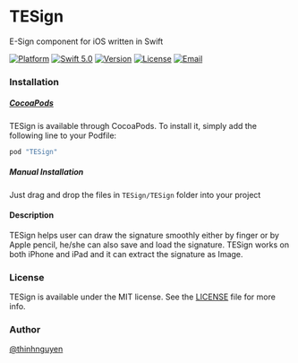 # TESign
E-Sign component for iOS written in Swift

[![Platform](https://img.shields.io/cocoapods/p/TESign)](https://cocoapods.org/pods/TESign)
[![Swift 5.0](https://img.shields.io/badge/Swift-5.0-brightgreen)](https://developer.apple.com/swift/)
[![Version](https://img.shields.io/badge/pod-1.5-informational)](https://cocoapods.org/?q=TESign)
[![License](http://img.shields.io/badge/license-MIT-blue)](https://github.com/fanta1ty/TESign/blob/master/LICENSE)
[![Email](https://img.shields.io/badge/contact-@thinhnguyen12389@gmail.com-blue)](thinhnguyen12389@gmail.com)


### Installation

##### [CocoaPods](http://cocoapods.org)

TESign is available through CocoaPods. To install it, simply add the following line to your Podfile:
```ruby
pod "TESign"
```

##### Manual Installation

Just drag and drop the files in `TESign/TESign` folder into your project

####  Description
TESign helps user can draw the signature smoothly either by finger or by Apple pencil, he/she can also save and load the signature.
TESign works on both iPhone and iPad and it can extract the signature as Image.

### License

TESign is available under the MIT license. See the [LICENSE](https://github.com/fanta1ty/TESign/blob/master/LICENSE) file for more info.

### Author

[@thinhnguyen](https://github.com/fanta1ty)
